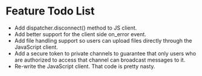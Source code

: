# Feature Todo List 

* Add dispatcher.disconnect() method to JS client.
* Add better support for the client side on_error event.
* Add file handling support so users can upload files directly through
the JavaScript client.
* Add a secure token to private channels to guarantee that only users
who are authorized to access that channel can broadcast messages to it.
* Re-write the JavaScript client. That code is pretty nasty.
